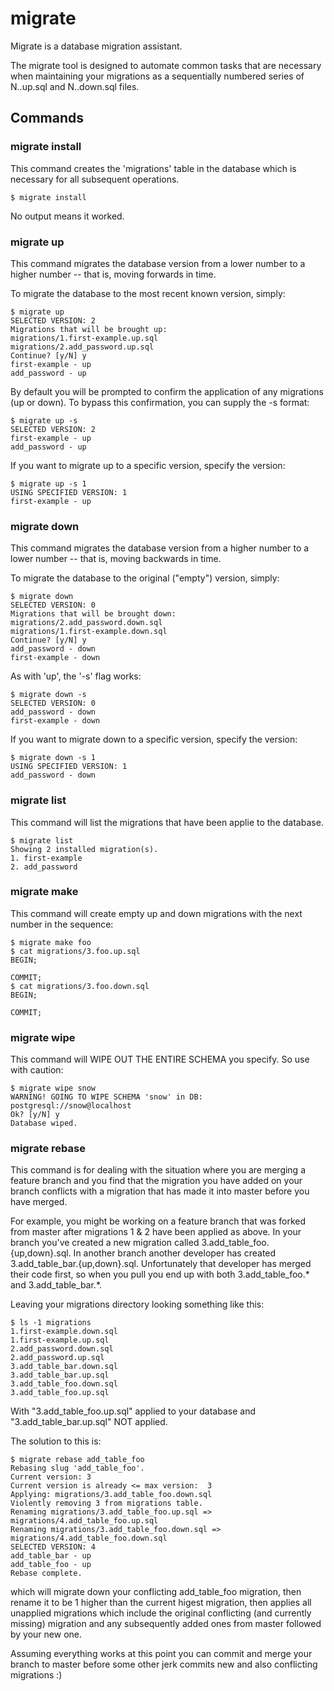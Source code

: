 # migrate

Migrate is a database migration assistant.

The migrate tool is designed to automate common tasks that are necessary when
maintaining your migrations as a sequentially numbered series of
N.<description>.up.sql and N.<description>.down.sql files.


## Commands

### migrate install

This command creates the 'migrations' table in the database which is necessary
for all subsequent operations.

    $ migrate install

No output means it worked.

### migrate up

This command migrates the database version from a lower number to a higher
number -- that is, moving forwards in time.

To migrate the database to the most recent known version, simply:

    $ migrate up
    SELECTED VERSION: 2
    Migrations that will be brought up:
    migrations/1.first-example.up.sql
    migrations/2.add_password.up.sql
    Continue? [y/N] y
    first-example - up
    add_password - up

By default you will be prompted to confirm the application of any migrations (up
or down).  To bypass this confirmation, you can supply the -s format:

    $ migrate up -s
    SELECTED VERSION: 2
    first-example - up
    add_password - up

If you want to migrate up to a specific version, specify the version:

    $ migrate up -s 1
    USING SPECIFIED VERSION: 1
    first-example - up

### migrate down

This command migrates the database version from a higher number to a lower
number -- that is, moving backwards in time.

To migrate the database to the original ("empty") version, simply:

    $ migrate down
    SELECTED VERSION: 0
    Migrations that will be brought down:
    migrations/2.add_password.down.sql
    migrations/1.first-example.down.sql
    Continue? [y/N] y
    add_password - down
    first-example - down

As with 'up', the '-s' flag works:

    $ migrate down -s
    SELECTED VERSION: 0
    add_password - down
    first-example - down

If you want to migrate down to a specific version, specify the version:

    $ migrate down -s 1
    USING SPECIFIED VERSION: 1
    add_password - down

### migrate list

This command will list the migrations that have been applie to the database.

    $ migrate list
    Showing 2 installed migration(s).
    1. first-example
    2. add_password

### migrate make

This command will create empty up and down migrations with the next number in the sequence:

    $ migrate make foo
    $ cat migrations/3.foo.up.sql
    BEGIN;

    COMMIT;
    $ cat migrations/3.foo.down.sql
    BEGIN;

    COMMIT;

### migrate wipe

This command will WIPE OUT THE ENTIRE SCHEMA you specify.  So use with caution:

    $ migrate wipe snow
    WARNING! GOING TO WIPE SCHEMA 'snow' in DB: postgresql://snow@localhost
    Ok? [y/N] y
    Database wiped.

### migrate rebase

This command is for dealing with the situation where you are merging a feature
branch and you find that the migration you have added on your branch conflicts
with a migration that has made it into master before you have merged.

For example, you might be working on a feature branch that was forked from
master after migrations 1 & 2 have been applied as above.  In your branch you've
created a new migration called 3.add_table_foo.{up,down}.sql.  In another branch
another developer has created 3.add_table_bar.{up,down}.sql.  Unfortunately
that developer has merged their code first, so when you pull you end up with
both 3.add_table_foo.* and 3.add_table_bar.*.

Leaving your migrations directory looking something like this:

    $ ls -1 migrations
    1.first-example.down.sql
    1.first-example.up.sql
    2.add_password.down.sql
    2.add_password.up.sql
    3.add_table_bar.down.sql
    3.add_table_bar.up.sql
    3.add_table_foo.down.sql
    3.add_table_foo.up.sql

With "3.add_table_foo.up.sql" applied to your database and
"3.add_table_bar.up.sql" NOT applied.

The solution to this is:

    $ migrate rebase add_table_foo
    Rebasing slug 'add_table_foo'.
    Current version: 3
    Current version is already <= max version:  3
    Applying: migrations/3.add_table_foo.down.sql
    Violently removing 3 from migrations table.
    Renaming migrations/3.add_table_foo.up.sql => migrations/4.add_table_foo.up.sql
    Renaming migrations/3.add_table_foo.down.sql => migrations/4.add_table_foo.down.sql
    SELECTED VERSION: 4
    add_table_bar - up
    add_table_foo - up
    Rebase complete.

which will migrate down your conflicting add_table_foo migration, then rename it
to be 1 higher than the current higest migration, then applies all unapplied
migrations which include the original conflicting (and currently missing)
migration and any subsequently added ones from master followed by your new one.

Assuming everything works at this point you can commit and merge your branch to
master before some other jerk commits new and also conflicting migrations :)
